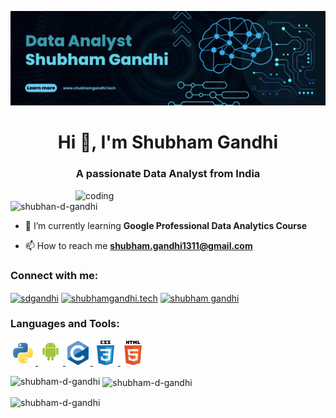 ![logo](https://github.com/Shubham-D-Gandhi/Shubham-D-Gandhi/blob/main/Banner-ShubhamGandhi.png)
<h1 align="center">Hi 👋, I'm Shubham Gandhi</h1>
<h3 align="center">A passionate Data Analyst from India</h3>

<img align="right" alt="coding" width="400" src="https://user-images.githubusercontent.com/55389276/140866485-8fb1c876-9a8f-4d6a-98dc-08c4981eaf70.gif">

<p align="left"> <img src="https://komarev.com/ghpvc/?username=shubhan-d-gandhi&label=Profile%20views&color=0e75b6&style=flat" alt="shubhan-d-gandhi" /> </p>

- 🌱 I’m currently learning **Google Professional Data Analytics Course**

- 📫 How to reach me **shubham.gandhi1311@gmail.com**

<h3 align="left">Connect with me:</h3>
<p align="left">
<a href="https://linkedin.com/in/sdgandhi" target="blank"><img align="center" src="https://raw.githubusercontent.com/rahuldkjain/github-profile-readme-generator/master/src/images/icons/Social/linked-in-alt.svg" alt="sdgandhi" height="30" width="40" /></a>
<a href="https://instagram.com/shubhamgandhi.tech" target="blank"><img align="center" src="https://raw.githubusercontent.com/rahuldkjain/github-profile-readme-generator/master/src/images/icons/Social/instagram.svg" alt="shubhamgandhi.tech" height="30" width="40" /></a>
<a href="https://www.youtube.com/c/shubham gandhi" target="blank"><img align="center" src="https://raw.githubusercontent.com/rahuldkjain/github-profile-readme-generator/master/src/images/icons/Social/youtube.svg" alt="shubham gandhi" height="30" width="40" /></a>
</p>

<h3 align="left">Languages and Tools:</h3>
<p align="left"> <a href="https://www.python.org" target="_blank" rel="noreferrer"> <img src="https://raw.githubusercontent.com/devicons/devicon/master/icons/python/python-original.svg" alt="python" width="40" height="40"/> </a> <a href="https://developer.android.com" target="_blank" rel="noreferrer"> <img src="https://raw.githubusercontent.com/devicons/devicon/master/icons/android/android-original-wordmark.svg" alt="android" width="40" height="40"/> </a> <a href="https://www.cprogramming.com/" target="_blank" rel="noreferrer"> <img src="https://raw.githubusercontent.com/devicons/devicon/master/icons/c/c-original.svg" alt="c" width="40" height="40"/> </a> <a href="https://www.w3schools.com/css/" target="_blank" rel="noreferrer"> <img src="https://raw.githubusercontent.com/devicons/devicon/master/icons/css3/css3-original-wordmark.svg" alt="css3" width="40" height="40"/> </a> <a href="https://www.w3.org/html/" target="_blank" rel="noreferrer"> <img src="https://raw.githubusercontent.com/devicons/devicon/master/icons/html5/html5-original-wordmark.svg" alt="html5" width="40" height="40"/> </a>  </p>

<p><img align="left" src="https://github-readme-stats.vercel.app/api/top-langs?username=shubham-d-gandhi&show_icons=true&locale=en&layout=compact" alt="shubham-d-gandhi" /></p>

<p>&nbsp;<img align="center" src="https://github-readme-stats.vercel.app/api?username=shubham-d-gandhi&show_icons=true&locale=en" alt="shubham-d-gandhi" /></p>

<p><img align="center" src="https://github-readme-streak-stats.herokuapp.com/?user=shubham-d-gandhi&" alt="shubham-d-gandhi" /></p>
